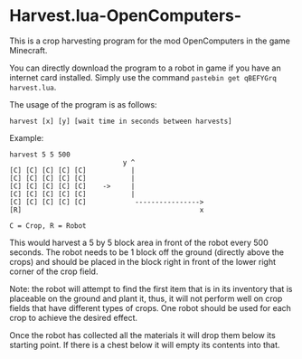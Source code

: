 # Harvest.lua-OpenComputers-
This is a crop harvesting program for the mod OpenComputers in the game Minecraft.

You can directly download the program to a robot in game if you have an internet card installed. Simply use the command ``pastebin get qBEFYGrq harvest.lua``.

The usage of the program is as follows:

``harvest [x] [y] [wait time in seconds between harvests]``

Example:
```
harvest 5 5 500
                            y ^                          
[C] [C] [C] [C] [C]           |
[C] [C] [C] [C] [C]           |
[C] [C] [C] [C] [C]    ->     |
[C] [C] [C] [C] [C]           |
[C] [C] [C] [C] [C]            ---------------->
[R]                                            x

C = Crop, R = Robot
```
This would harvest a 5 by 5 block area in front of the robot every 500 seconds. The robot needs to be 1 block off the ground (directly above the crops) and should be placed in the block right in front of the lower right corner of the crop field.

Note: the robot will attempt to find the first item that is in its inventory that is placeable on the ground and plant it, thus, it will not perform well on crop fields that have different types of crops. One robot should be used for each crop to achieve the desired effect.

Once the robot has collected all the materials it will drop them below its starting point. If there is a chest below it will empty its contents into that.
